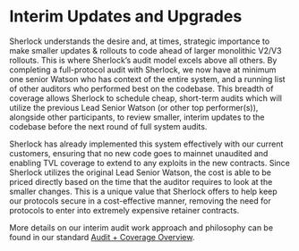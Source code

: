 # Interim Updates and Upgrades

Sherlock understands the desire and, at times, strategic importance to make smaller updates & rollouts to code ahead of larger monolithic V2/V3 rollouts. This is where Sherlock’s audit model excels above all others. By completing a full-protocol audit with Sherlock, we now have at minimum one senior Watson who has context of the entire system, and a running list of other auditors who performed best on the codebase. This breadth of coverage allows Sherlock to schedule cheap, short-term audits which will utilize the previous Lead Senior Watson (or other top performer(s)), alongside other participants, to review smaller, interim updates to the codebase before the next round of full system audits.&#x20;

Sherlock has already implemented this system effectively with our current customers, ensuring that no new code goes to mainnet unaudited and enabling TVL coverage to extend to any exploits in the new contracts. Since Sherlock utilizes the original Lead Senior Watson, the cost is able to be priced directly based on the time that the auditor requires to look at the smaller changes. This is a unique value that Sherlock offers to help keep our protocols secure in a cost-effective manner, removing the need for protocols to enter into extremely expensive retainer contracts.&#x20;

More details on our interim audit work approach and philosophy can be found in our standard [Audit + Coverage Overview](https://docs.google.com/document/d/1wkn7PepMhN-xiwk4U9WmuFoGtyWoUcxQguy-bDNbMo0/edit?usp=sharing).
